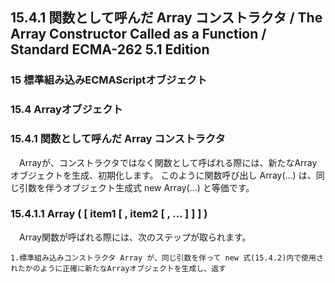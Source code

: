 15.4.1 関数として呼んだ Array コンストラクタ / The Array Constructor Called as a Function / Standard ECMA-262 5.1 Edition
-------------------------------------------------------------------------------------------------------------------------

### 15 標準組み込みECMAScriptオブジェクト

### 15.4 Arrayオブジェクト

### 15.4.1 関数として呼んだ Array コンストラクタ

　Arrayが、コンストラクタではなく関数として呼ばれる際には、新たなArrayオブジェクトを生成、初期化します。 このように関数呼び出し Array(…) は、同じ引数を伴うオブジェクト生成式 new Array(…) と等価です。

### 15.4.1.1 Array ( [ item1 [ , item2 [ , … ] ] ] )

　Array関数が呼ばれる際には、次のステップが取られます。

    1.標準組み込みコンストラクタ Array が、同じ引数を伴って new 式(15.4.2)内で使用されたかのように正確に新たなArrayオブジェクトを生成し、返す


